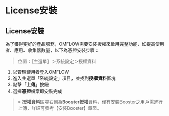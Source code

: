 # License安裝

## License安裝

為了獲得更好的產品服務，OMFLOW需要安裝授權來啟用完整功能，如提高使用者、應用、收集器數量，以下為憑證安裝步驟：

> 位置：［主選單］＞系統設定＞授權資料

1. 以管理使用者登入OMFLOW
2. 進入主選單「系統設定」項目，並找到**授權資料**區塊
3. 點擊「**上傳**」按鈕
4. 選擇**憑證**檔案即安裝完成

> ※ **授權資料**區塊右側為**Booster授權**資料，僅有安裝Booster之用戶需進行上傳，詳細可參考【安裝Booster】章節。

